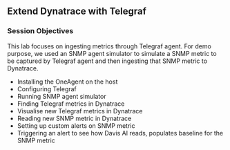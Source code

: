 ## Extend Dynatrace with Telegraf  

### Session Objectives  
This lab focuses on ingesting metrics through Telegraf agent. For demo purpose, we used an SNMP agent simulator to simulate a SNMP metric to be captured by Telegraf agent and then ingesting that SNMP metric to Dynatrace.

* Installing the OneAgent on the host
* Configuring Telegraf
* Running SNMP agent simulator
* Finding Telegraf metrics in Dynatrace
* Visualise new Telegraf metrics in Dynatrace
* Reading new SNMP metric in Dynatrace
* Setting up custom alerts on SNMP metric
* Triggering an alert to see how Davis AI reads, populates baseline for the SNMP metric


